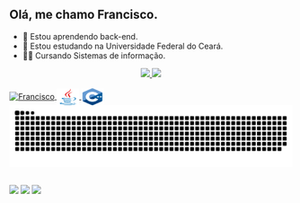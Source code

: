 ## Olá, me chamo Francisco.
- 🌱 Estou aprendendo back-end.
- 📖 Estou estudando na Universidade Federal do Ceará.
- 👨‍💻 Cursando Sistemas de informação.

<div align="center">
  <a href="https://github.com/Framks/">
  <img height="150em" src="https://github-readme-stats.vercel.app/api?username=Framks&show_icons=true&theme=dark&include_all_commits=true&count_private=true"/>
  <img height="150em" src="https://github-readme-stats.vercel.app/api/top-langs/?username=Framks&layout=compact&langs_count=7&theme=dark"/>
</div>
  <div style="display: inline_block"><br>
    <img align="center" alt="Francisco" height="30" width="40" src="https://cdn.jsdelivr.net/gh/devicons/devicon/icons/c/c-plain.svg">
    <img align="center" alt="Francisco" height="30" width="40" src="https://raw.githubusercontent.com/devicons/devicon/master/icons/java/java-original.svg">
    <img align="center" alt="Francisco" height="30" width="40" src="https://raw.githubusercontent.com/devicons/devicon/master/icons/cplusplus/cplusplus-original.svg">
    <img src="https://raw.githubusercontent.com/Framks/Framks/output/snake.svg" alt="Snake animation" />
  </div>

##

<div>
  <a href="https://instagram.com/franciscogabriel711" target="_blank"><img src="https://img.shields.io/badge/-Instagram-%23E440FF?style=for-the-badge&logo=instagram&logoColor=black" target="_blank"></a>
  <a href = "mailto:galvesa9@gmail.com"><img src="https://img.shields.io/badge/-Gmail-%23333?style=for-the-badge&logo=gmail&logoColor=white" target="_blank"></a>
  <a href="https://www.linkedin.com/in/francisco-gabriel-054b72180/" target="_blank"><img src="https://img.shields.io/badge/-LinkedIn-%230077B5?style=for-the-badge&logo=linkedin&logoColor=white" target="_blank"></a>
</div>
